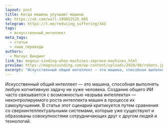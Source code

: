 ```yaml
---
layout: post
title: Когда машины улучшают машины
vk: https://vk.com/wall-199052526_665
telegram: https://t.me/reducing_suffering/343
tags:
  - искусственный_интеллект
meta_tags:
  - статьи
  - наши_переводы
authors:
  - Магнус Виндинг
link_to: magnus-vinding-when-machines-improve-machines.html
preview: https://magnusvinding.com/wp-content/uploads/2020/08/robots.jpg?w=1400
excerpt: "Искусственный общий интеллект — это машина, способная выполнять любую когнитивную задачу не хуже человека. Создание общего ИИ часто связывается с возможностью «взрыва интеллекта» — неконтролируемого роста интеллекта машин в процессе их самоулучшения. В статье этот сценарий критикуется путем сравнения со сверхинтеллектуальными системами, которые уже существуют и образованы совокупностями сотрудничающих друг с другом людей и технологий."
---
```

Искусственный общий интеллект — это машина, способная выполнять любую когнитивную задачу не хуже человека. Создание общего ИИ часто связывается с возможностью «взрыва интеллекта» — неконтролируемого роста интеллекта машин в процессе их самоулучшения. В статье этот сценарий критикуется путем сравнения со сверхинтеллектуальными системами, которые уже существуют и образованы совокупностями сотрудничающих друг с другом людей и технологий.
